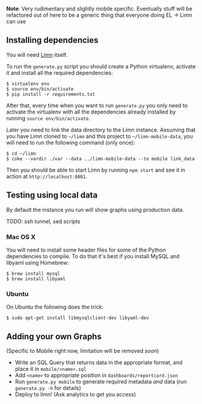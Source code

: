 **Note**: Very rudimentary and slightly mobile specific. Eventually stuff will
be refactored out of here to be a generic thing that everyone doing EL -> Limn
can use


## Installing dependencies

You will need [Limn](https://github.com/wikimedia/limn) itself.

To run the `generate.py` script you should create a Python virtualenv, activate
it and install all the required dependencies:

    $ virtualenv env
    $ source env/bin/activate
    $ pip install -r requirements.txt

After that, every time when you want to run `generate.py` you only need to
activate the virtualenv with all the dependencies already installed by running
`source env/bin/activate`.

Later you need to link the data directory to the Limn instance. Assuming that
you have Limn cloned to `~/limn` and this project to `~/limn-mobile-data`,
you will need to run the following command (only once):

    $ cd ~/limn
    $ coke --vardir ./var --data ../limn-mobile-data --to mobile link_data

Then you should be able to start Limn by running `npm start` and see it in
action at `http://localhost:8081`.


## Testing using local data

By default the instance you run will show graphs using production data.

TODO: ssh tunnel, sed scripts


### Mac OS X

You will need to install some header files for some of the Python dependencies
to compile. To do that it's best if you install MySQL and libyaml using
Homebrew:

    $ brew install mysql
    $ brew install libyaml

### Ubuntu

On Ubuntu the following does the trick:

    $ sudo apt-get install libmysqlclient-dev libyaml-dev


## Adding your own Graphs

(Specific to Mobile right now, limitation will be removed *soon*)

- Write an SQL Query that returns data in the appropriate format, and place it
  in `mobile/<name>.sql`
- Add `<name>` to appropriate position in `dashboards/reportcard.json`
- Run `generate.py mobile` to generate required metadata *and* data (run
  `generate.py -h` for details)
- Deploy to limn! (Ask analytics to get you access)

